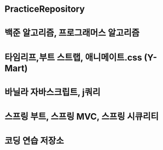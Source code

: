 # PracticeRepository
# 백준 알고리즘, 프로그래머스 알고리즘
# 타임리프,부트 스트랩, 애니메이트.css (Y-Mart)
# 바닐라 자바스크립트, j쿼리
# 스프링 부트, 스프링 MVC, 스프링 시큐리티
# 코딩 연습 저장소